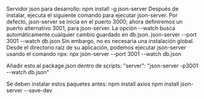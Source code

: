 Servidor json para desarrollo:
npm install -g json-server
Después de instalar, ejecuta el siguiente comando para ejecutar json-server. Por defecto, json-server se inicia en el puerto 3000; ahora definiremos un puerto alternativo 3001, para json-server. La opción --watch busca automáticamente cualquier cambio guardado en db.json.
json-server --port 3001 --watch db.json
Sin embargo, no es necesaria una instalación global. Desde el directorio raíz de su aplicación, podemos ejecutar json-server usando el comando npx:
npx json-server --port 3001 --watch db.json

Añadir esto al package.json dentro de scripts:
"server": "json-server -p3001 --watch db.json"

Se deben instalar estos paquetes antes:
npm install axios
npm install json-server --save-dev